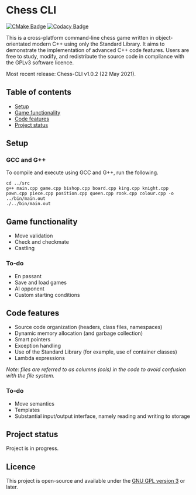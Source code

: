 # Chess CLI

[![CMake Badge](https://img.shields.io/github/workflow/status/tjkuson/chess-cpp/CMake)](https://github.com/tjkuson/chess-cpp/actions/workflows/cmake.yml)
[![Codacy Badge](https://img.shields.io/codacy/grade/393c681a2ce34fc78d64acf745398cee)](https://www.codacy.com/gh/tjkuson/chess-cpp/dashboard)

This is a cross-platform command-line chess game written in object-orientated modern C++
using only the Standard Library. It aims to demonstrate the implementation of advanced
C++ code features. Users are free to study, modify, and redistribute the source code in
compliance with the GPLv3 software licence.

Most recent release: Chess-CLI v1.0.2 (22 May 2021).

## Table of contents

- [Setup](#setup)
- [Game functionality](#game-functionality)
- [Code features](#code-features)
- [Project status](#project-status)

## Setup

### GCC and G++

To compile and execute using GCC and G++, run the following.

```commandline
cd ../src
g++ main.cpp game.cpp bishop.cpp board.cpp king.cpp knight.cpp pawn.cpp piece.cpp position.cpp queen.cpp rook.cpp colour.cpp -o ../bin/main.out
./../bin/main.out
```

## Game functionality

- Move validation
- Check and checkmate
- Castling

### To-do

- En passant
- Save and load games
- AI opponent
- Custom starting conditions

## Code features

- Source code organization (headers, class files, namespaces)
- Dynamic memory allocation (and garbage collection)
- Smart pointers
- Exception handling
- Use of the Standard Library (for example, use of container classes)
- Lambda expressions

_Note: files are referred to as columns (cols) in the code to avoid confusion with the
file system._

### To-do

- Move semantics
- Templates
- Substantial input/output interface, namely reading and writing to storage

## Project status

Project is in progress.

## Licence

This project is open-source and available under the [GNU GPL version 3](LICENCE) or
later.
